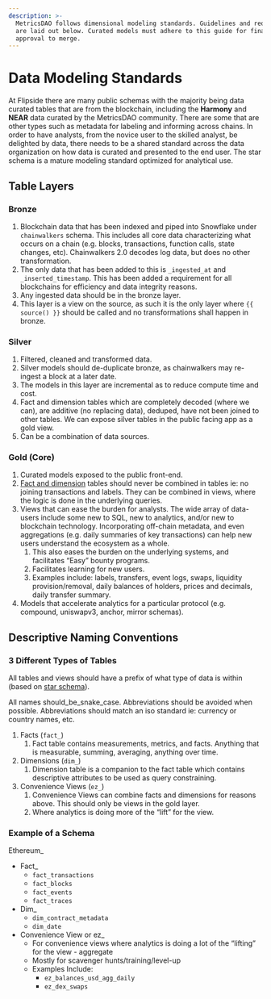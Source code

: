 ```yaml
---
description: >-
  MetricsDAO follows dimensional modeling standards. Guidelines and requirements
  are laid out below. Curated models must adhere to this guide for final
  approval to merge.
---
```


# Data Modeling Standards

At Flipside there are many public schemas with the majority being data curated tables that are from the blockchain, including the **Harmony** and **NEAR** data curated by the MetricsDAO community. There are some that are other types such as metadata for labeling and informing across chains. In order to have analysts, from the novice user to the skilled analyst, be delighted by data, there needs to be a shared standard across the data organization on how data is curated and presented to the end user. The star schema is a mature modeling standard optimized for analytical use.

## Table Layers

### Bronze

1. Blockchain data that has been indexed and piped into Snowflake under `chainwalkers` schema. This includes all core data characterizing what occurs on a chain (e.g. blocks, transactions, function calls, state changes, etc). Chainwalkers 2.0 decodes log data, but does no other transformation.&#x20;
2. The only data that has been added to this is `_ingested_at` and `_inserted_timestamp`. This has been added a requirement for all blockchains for efficiency and data integrity reasons.
3. Any ingested data should be in the bronze layer.
4. This layer is a view on the source, as such it is the only layer where `{{ source() }}` should be called and no transformations shall happen in bronze.

### Silver

1. Filtered, cleaned and transformed data.
2. Silver models should de-duplicate bronze, as chainwalkers may re-ingest a block at a later date.
3. The models in this layer are incremental as to reduce compute time and cost.
4. Fact and dimension tables which are completely decoded (where we can), are additive (no replacing data), deduped, have not been joined to other tables. We can expose silver tables in the public facing app as a gold view.&#x20;
5. Can be a combination of data sources.

### Gold (Core)

1. Curated models exposed to the public front-end.
2. [Fact and dimension](https://docs.google.com/document/d/1sdtchIcnkzMyP0HLQkA-c3BtE4AWgNFjiGFnhX3YzAs/edit#heading=h.snh3fvv82vz1) tables should never be combined in tables ie: no joining transactions and labels. They can be combined in views, where the logic is done in the underlying queries.&#x20;
3. Views that can ease the burden for analysts. The wide array of data-users include some new to SQL, new to analytics, and/or new to blockchain technology. Incorporating off-chain metadata, and even aggregations (e.g. daily summaries of key transactions) can help new users understand the ecosystem as a whole.&#x20;
   1. This also eases the burden on the underlying systems, and facilitates “Easy” bounty programs.&#x20;
   2. Facilitates learning for new users.
   3. Examples include: labels, transfers, event logs, swaps, liquidity provision/removal, daily balances of holders, prices and decimals, daily transfer summary.
4. Models that accelerate analytics for a particular protocol (e.g. compound, uniswapv3, anchor, mirror schemas).

## Descriptive Naming Conventions

### 3 Different Types of Tables

All tables and views should have a prefix of what type of data is within (based on [star schema](https://docs.google.com/document/d/1GxWCUBkMB55h1Qb8-t42JW7s2yJWe57nsElzE4gMSyc/edit)).

All names should\_be\_snake\_case. Abbreviations should be avoided when possible. Abbreviations should match an iso standard ie: currency or country names, etc.

1. Facts (`fact_`)
   1. Fact table contains measurements, metrics, and facts. Anything that is measurable, summing, averaging, anything over time.
2. Dimensions (`dim_`)
   1. Dimension table is a companion to the fact table which contains descriptive attributes to be used as query constraining.
3. Convenience Views (`ez_`)
   1. Convenience Views can combine facts and dimensions for reasons above. This should only be views in the gold layer.
   2. Where analytics is doing more of the “lift” for the view.

### Example of a Schema

Ethereum\_

* Fact\_
  * `fact_transactions`
  * `fact_blocks`
  * `fact_events`
  * `fact_traces`
* Dim\_
  * `dim_contract_metadata`
  * `dim_date`
* Convenience View or ez\_ &#x20;
  * For convenience views where analytics is doing a lot of the “lifting” for the view - aggregate
  * Mostly for scavenger hunts/training/level-up
  * Examples Include:
    * `ez_balances_usd_agg_daily`
    * `ez_dex_swaps`
